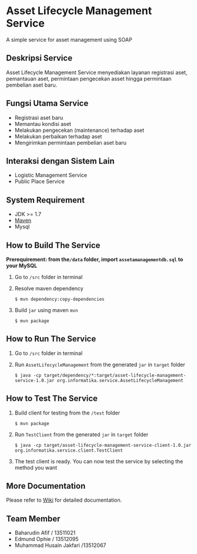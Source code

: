 # Asset Lifecycle Management Service
A simple service for asset management using SOAP

## Deskripsi Service
Asset Lifecycle Management Service menyediakan layanan registrasi aset, pemantauan aset, permintaan pengecekan asset hingga permintaan pembelian aset baru.

## Fungsi Utama Service
- Registrasi aset baru
- Memantau kondisi aset
- Melakukan pengecekan (maintenance) terhadap aset
- Melakukan perbaikan terhadap aset
- Mengirimkan permintaan pembelian aset baru

## Interaksi dengan Sistem Lain
- Logistic Management Service  
- Public Place Service

## System Requirement
 - JDK >= 1.7
 - [Maven](https://maven.apache.org/download.cgi) 
 - Mysql
 
## How to Build The Service
**Prerequirement: from the`/data` folder, import `assetamanagementdb.sql` to your MySQL**

1. Go to `/src` folder in terminal
2. Resolve maven dependency  

	 ```
	 $ mvn dependency:copy-dependencies
	 ```
3. Build `jar` using maven `mvn`  

	 ```
	 $ mvn package
	 ```

## How to Run	The Service
1. Go to `/src` folder in terminal
2. Run `AssetLifecycleManagement` from the generated `jar` in `target` folder  

	 ```
	 $ java -cp target/dependency/*:target/asset-lifecycle-management-service-1.0.jar org.informatika.service.AssetLifecycleManagement
	 ```

## How to Test The Service
1. Build client for testing from the `/test` folder

	 ```
	 $ mvn package
	 ```
2. Run `TestClient` from the generated `jar` in `target` folder  

     ```
	 $ java -cp target/asset-lifecycle-management-service-client-1.0.jar org.informatika.service.client.TestClient
     ```
3. The test client is ready. You can now test the service by selecting the method you want

## More Documentation
Please refer to [Wiki](http://gitlab.informatika.org/IF4050/AssetLifecycleManagementService/wikis/home) for detailed documentation.

## Team Member
- Baharudin Afif / 13511021
- Edmund Ophie / 13512095
- Muhammad Husain Jakfari /13512067